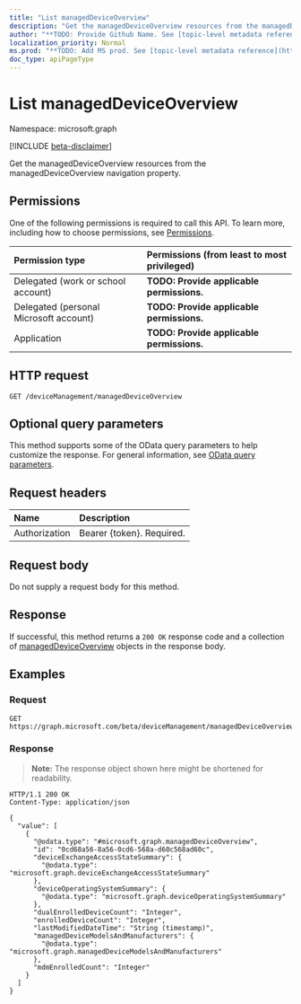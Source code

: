 ```yaml
---
title: "List managedDeviceOverview"
description: "Get the managedDeviceOverview resources from the managedDeviceOverview navigation property."
author: "**TODO: Provide Github Name. See [topic-level metadata reference](https://msgo.azurewebsites.net/add/document/guidelines/metadata.html#topic-level-metadata)**"
localization_priority: Normal
ms.prod: "**TODO: Add MS prod. See [topic-level metadata reference](https://msgo.azurewebsites.net/add/document/guidelines/metadata.html#topic-level-metadata)**"
doc_type: apiPageType
---
```


# List managedDeviceOverview
Namespace: microsoft.graph

[!INCLUDE [beta-disclaimer](../../includes/beta-disclaimer.md)]

Get the managedDeviceOverview resources from the managedDeviceOverview navigation property.

## Permissions
One of the following permissions is required to call this API. To learn more, including how to choose permissions, see [Permissions](/graph/permissions-reference).

|Permission type|Permissions (from least to most privileged)|
|:---|:---|
|Delegated (work or school account)|**TODO: Provide applicable permissions.**|
|Delegated (personal Microsoft account)|**TODO: Provide applicable permissions.**|
|Application|**TODO: Provide applicable permissions.**|

## HTTP request

<!-- {
  "blockType": "ignored"
}
-->
``` http
GET /deviceManagement/managedDeviceOverview
```

## Optional query parameters
This method supports some of the OData query parameters to help customize the response. For general information, see [OData query parameters](/graph/query-parameters).

## Request headers
|Name|Description|
|:---|:---|
|Authorization|Bearer {token}. Required.|

## Request body
Do not supply a request body for this method.

## Response

If successful, this method returns a `200 OK` response code and a collection of [managedDeviceOverview](../resources/manageddeviceoverview.md) objects in the response body.

## Examples

### Request
<!-- {
  "blockType": "request",
  "name": "list_manageddeviceoverview"
}
-->
``` http
GET https://graph.microsoft.com/beta/deviceManagement/managedDeviceOverview
```


### Response
>**Note:** The response object shown here might be shortened for readability.
<!-- {
  "blockType": "response",
  "truncated": true,
  "@odata.type": "Collection(microsoft.graph.managedDeviceOverview)"
}
-->
``` http
HTTP/1.1 200 OK
Content-Type: application/json

{
  "value": [
    {
      "@odata.type": "#microsoft.graph.managedDeviceOverview",
      "id": "0cd68a56-8a56-0cd6-568a-d60c568ad60c",
      "deviceExchangeAccessStateSummary": {
        "@odata.type": "microsoft.graph.deviceExchangeAccessStateSummary"
      },
      "deviceOperatingSystemSummary": {
        "@odata.type": "microsoft.graph.deviceOperatingSystemSummary"
      },
      "dualEnrolledDeviceCount": "Integer",
      "enrolledDeviceCount": "Integer",
      "lastModifiedDateTime": "String (timestamp)",
      "managedDeviceModelsAndManufacturers": {
        "@odata.type": "microsoft.graph.managedDeviceModelsAndManufacturers"
      },
      "mdmEnrolledCount": "Integer"
    }
  ]
}
```

